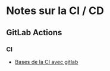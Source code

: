 # Notes sur la CI / CD

## GitLab Actions

### CI

* [Bases de la CI avec gitlab](./fiches/gitlab_bases_ci.md)